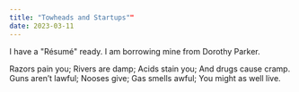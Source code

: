 ```yaml
---
title: "Towheads and Startups""
date: 2023-03-11
---
```


I have a "Résumé" ready. I am borrowing mine from Dorothy Parker.

Razors pain you;
Rivers are damp;
Acids stain you;
And drugs cause cramp.
Guns aren’t lawful;
Nooses give;
Gas smells awful;
You might as well live.
